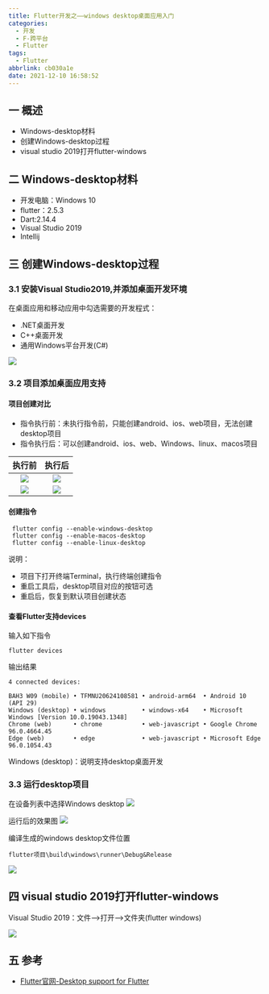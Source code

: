 ```yaml
---
title: Flutter开发之——windows desktop桌面应用入门
categories:
  - 开发
  - F-跨平台
  - Flutter
tags:
  - Flutter
abbrlink: cb030a1e
date: 2021-12-10 16:58:52
---
```

## 一 概述

* Windows-desktop材料
* 创建Windows-desktop过程
* visual studio 2019打开flutter-windows

<!--more-->

## 二 Windows-desktop材料

* 开发电脑：Windows 10
* flutter：2.5.3
* Dart:2.14.4
* Visual Studio 2019
* Intellij 

## 三 创建Windows-desktop过程

### 3.1 安装Visual Studio2019,并添加桌面开发环境

在桌面应用和移动应用中勾选需要的开发程式：

* .NET桌面开发
* C++桌面开发
* 通用Windows平台开发(C#)

![][0]

### 3.2 项目添加桌面应用支持

#### 项目创建对比

* 指令执行前：未执行指令前，只能创建android、ios、web项目，无法创建desktop项目
* 指令执行后：可以创建android、ios、web、Windows、linux、macos项目

| 执行前 | 执行后 |
| :----: | :----: |
| ![][1] | ![][2] |
| ![][4] | ![][3] |

#### 创建指令

```
 flutter config --enable-windows-desktop
 flutter config --enable-macos-desktop
 flutter config --enable-linux-desktop
```

说明：

* 项目下打开终端Terminal，执行终端创建指令
* 重启工具后，desktop项目对应的按钮可选
* 重启后，恢复到默认项目创建状态

#### 查看Flutter支持devices

输入如下指令

```
flutter devices
```

输出结果

```
4 connected devices:

BAH3 W09 (mobile) • TFMNU20624108581 • android-arm64  • Android 10 (API 29)
Windows (desktop) • windows          • windows-x64    • Microsoft Windows [Version 10.0.19043.1348]
Chrome (web)      • chrome           • web-javascript • Google Chrome 96.0.4664.45
Edge (web)        • edge             • web-javascript • Microsoft Edge 96.0.1054.43
```

Windows (desktop)：说明支持desktop桌面开发

### 3.3 运行desktop项目

在设备列表中选择Windows desktop
![][5]

运行后的效果图
![][6]

编译生成的windows desktop文件位置

```
flutter项目\build\windows\runner\Debug&Release
```

![][7]

## 四  visual studio 2019打开flutter-windows

Visual Studio 2019：文件——>打开——>文件夹(flutter windows)

![][8]

## 五 参考
* [Flutter官网-Desktop support for Flutter](https://docs.flutter.dev/desktop)


[0]:https://cdn.jsdelivr.net/gh/PGzxc/CDN/blog-flutter/flutter-desktop-visual-studio-support.png
[1]:https://cdn.jsdelivr.net/gh/PGzxc/CDN/blog-flutter/flutter-desktop-intellij-project-platform-type.png
[2]:https://cdn.jsdelivr.net/gh/PGzxc/CDN/blog-flutter/flutter-desktop-intellij-project-platform-types.png
[3]:https://cdn.jsdelivr.net/gh/PGzxc/CDN/blog-flutter/flutter-desktop-project-platform-file.png
[4]:https://cdn.jsdelivr.net/gh/PGzxc/CDN/blog-flutter/flutter-desktop-project-platform-files.png
[5]:https://cdn.jsdelivr.net/gh/PGzxc/CDN/blog-flutter/flutter-desktop-run-windows-select.png
[6]:https://cdn.jsdelivr.net/gh/PGzxc/CDN/blog-flutter/flutter-desktop-run-project-preview.png
[7]:https://cdn.jsdelivr.net/gh/PGzxc/CDN/blog-flutter/flutter-desktop-run-project-windows-files.png
[8]:https://cdn.jsdelivr.net/gh/PGzxc/CDN/blog-flutter/flutter-desktop-visual-studio2019-view.png